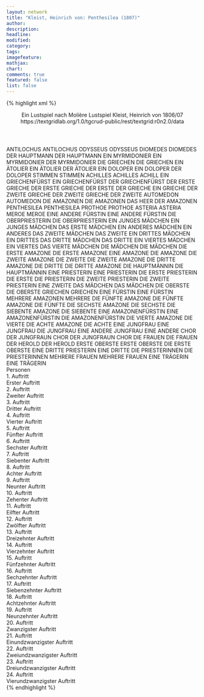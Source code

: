 ```yaml
---
layout: network
title: "Kleist, Heinrich von: Penthesilea (1807)"
author:
description:
headline:
modified:
category:
tags:
imagefeature:
mathjax:
chart:
comments: true
featured: false
list: false
---
```

{% highlight xml %}
<?xml-model href="https://raw.githubusercontent.com/DLiNa/project/master/rules/lina.rnc"?><?xml-model href="https://raw.githubusercontent.com/DLiNa/project/master/rules/lina.sch"?>
<play xmlns="http://lina.digital">
  <header>
    <title>Penthesilea</title>
    <subtitle>Ein Lustspiel nach Molière</subtitle>
    <genretitle>Lustspiel</genretitle>
    <author>Kleist, Heinrich von</author>
    <date type="print" when="1808"/>
    <date type="premiere" when="1876"/>
    <date type="written" when="1807">1806/07</date>
    <source>https://textgridlab.org/1.0/tgcrud-public/rest/textgrid:r0n2.0/data</source>
  </header>
  <personae>
    <character>
      <name>ANTILOCHUS</name>
      <alias xml:id="antilochus">
        <name>ANTILOCHUS</name>
      </alias>
    </character>
    <character>
      <name>ODYSSEUS</name>
      <alias xml:id="odysseus">
        <name>ODYSSEUS</name>
      </alias>
    </character>
    <character>
      <name>DIOMEDES</name>
      <alias xml:id="diomedes">
        <name>DIOMEDES</name>
      </alias>
    </character>
    <character>
      <name>DER HAUPTMANN</name>
      <alias xml:id="der_hauptmann">
        <name>DER HAUPTMANN</name>
      </alias>
    </character>
    <character>
      <name>EIN MYRMIDONIER</name>
      <alias xml:id="ein_myrmidonier">
        <name>EIN MYRMIDONIER</name>
      </alias>
      <alias xml:id="der_myrmidonier">
        <name>DER MYRMIDONIER</name>
      </alias>
    </character>
    <character>
      <name>DIE GRIECHEN</name>
      <alias xml:id="die_griechen">
        <name>DIE GRIECHEN</name>
      </alias>
    </character>
    <character>
      <name>EIN ÄTOLIER</name>
      <alias xml:id="ein_ätolier">
        <name>EIN ÄTOLIER</name>
      </alias>
      <alias xml:id="der_ätolier">
        <name>DER ÄTOLIER</name>
      </alias>
    </character>
    <character>
      <name>EIN DOLOPER</name>
      <alias xml:id="ein_doloper">
        <name>EIN DOLOPER</name>
      </alias>
      <alias xml:id="der_doloper">
        <name>DER DOLOPER</name>
      </alias>
    </character>
    <character>
      <name>STIMMEN</name>
      <alias xml:id="stimmen">
        <name>STIMMEN</name>
      </alias>
    </character>
    <character>
      <name>ACHILLES</name>
      <alias xml:id="achilles">
        <name>ACHILLES</name>
      </alias>
      <alias xml:id="achill">
        <name>ACHILL</name>
      </alias>
    </character>
    <character>
      <name>EIN GRIECHENFÜRST</name>
      <alias xml:id="ein_griechenfürst">
        <name>EIN GRIECHENFÜRST</name>
      </alias>
      <alias xml:id="der_griechenfürst">
        <name>DER GRIECHENFÜRST</name>
      </alias>
    </character>
    <character>
      <name>DER ERSTE GRIECHE</name>
      <alias xml:id="der_erste_grieche">
        <name>DER ERSTE GRIECHE</name>
      </alias>
      <alias xml:id="der_erste">
        <name>DER ERSTE</name>
      </alias>
      <alias xml:id="der_grieche">
        <name>DER GRIECHE</name>
      </alias>
      <alias xml:id="ein_grieche">
        <name>EIN GRIECHE</name>
      </alias>
    </character>
    <character>
      <name>DER ZWEITE GRIECHE</name>
      <alias xml:id="der_zweite_grieche">
        <name>DER ZWEITE GRIECHE</name>
      </alias>
      <alias xml:id="der_zweite">
        <name>DER ZWEITE</name>
      </alias>
    </character>
    <character>
      <name>AUTOMEDON</name>
      <alias xml:id="automedon">
        <name>AUTOMEDON</name>
      </alias>
    </character>
    <character>
      <name>DIE AMAZONEN</name>
      <alias xml:id="die_amazonen">
        <name>DIE AMAZONEN</name>
      </alias>
      <alias xml:id="das_heer_der_amazonen">
        <name>DAS HEER DER AMAZONEN</name>
      </alias>
    </character>
    <character>
      <name>PENTHESILEA</name>
      <alias xml:id="penthesilea">
        <name>PENTHESILEA</name>
      </alias>
    </character>
    <character>
      <name>PROTHOE</name>
      <alias xml:id="prothoe">
        <name>PROTHOE</name>
      </alias>
    </character>
    <character>
      <name>ASTERIA</name>
      <alias xml:id="asteria">
        <name>ASTERIA</name>
      </alias>
    </character>
    <character>
      <name>MEROE</name>
      <alias xml:id="meroe">
        <name>MEROE</name>
      </alias>
    </character>
    <character>
      <name>EINE ANDERE FÜRSTIN</name>
      <alias xml:id="eine_andere_fürstin">
        <name>EINE ANDERE FÜRSTIN</name>
      </alias>
    </character>
    <character>
      <name>DIE OBERPRIESTERIN</name>
      <alias xml:id="die_oberpriesterin">
        <name>DIE OBERPRIESTERIN</name>
      </alias>
    </character>
    <character>
      <name>EIN JUNGES MÄDCHEN</name>
      <alias xml:id="ein_junges_mädchen">
        <name>EIN JUNGES MÄDCHEN</name>
      </alias>
      <alias xml:id="das_erste_mädchen">
        <name>DAS ERSTE MÄDCHEN</name>
      </alias>
    </character>
    <character>
      <name>EIN ANDERES MÄDCHEN</name>
      <alias xml:id="ein_anderes">
        <name>EIN ANDERES</name>
      </alias>
      <alias xml:id="das_zweite_mädchen">
        <name>DAS ZWEITE MÄDCHEN</name>
      </alias>
      <alias xml:id="das_zweite">
        <name>DAS ZWEITE</name>
      </alias>
    </character>
    <character>
      <name>EIN DRITTES MÄDCHEN</name>
      <alias xml:id="ein_drittes">
        <name>EIN DRITTES</name>
      </alias>
      <alias xml:id="das_dritte_mädchen">
        <name>DAS DRITTE MÄDCHEN</name>
      </alias>
      <alias xml:id="das_dritte">
        <name>DAS DRITTE</name>
      </alias>
    </character>
    <character>
      <name>EIN VIERTES MÄDCHEN</name>
      <alias xml:id="ein_viertes">
        <name>EIN VIERTES</name>
      </alias>
      <alias xml:id="das_vierte_mädchen">
        <name>DAS VIERTE MÄDCHEN</name>
      </alias>
    </character>
    <character>
      <name>DIE MÄDCHEN</name>
      <alias xml:id="die_mädchen">
        <name>DIE MÄDCHEN</name>
      </alias>
    </character>
    <character>
      <name>DIE ERSTE AMAZONE</name>
      <alias xml:id="die_erste_amazone">
        <name>DIE ERSTE AMAZONE</name>
      </alias>
      <alias xml:id="eine_amazone">
        <name>EINE AMAZONE</name>
      </alias>
      <alias xml:id="die_amazone">
        <name>DIE AMAZONE</name>
      </alias>
    </character>
    <character>
      <name>DIE ZWEITE AMAZONE</name>
      <alias xml:id="die_zweite">
        <name>DIE ZWEITE</name>
      </alias>
      <alias xml:id="die_zweite_amazone">
        <name>DIE ZWEITE AMAZONE</name>
      </alias>
    </character>
    <character>
      <name>DIE DRITTE AMAZONE</name>
      <alias xml:id="die_dritte">
        <name>DIE DRITTE</name>
      </alias>
      <alias xml:id="die_dritte_amazone">
        <name>DIE DRITTE AMAZONE</name>
      </alias>
    </character>
    <character>
      <name>DIE HAUPTMÄNNIN</name>
      <alias xml:id="die_hauptmännin">
        <name>DIE HAUPTMÄNNIN</name>
      </alias>
    </character>
    <character>
      <name>EINE PRIESTERIN</name>
      <alias xml:id="eine_priesterin">
        <name>EINE PRIESTERIN</name>
      </alias>
      <alias xml:id="die_erste_priesterin">
        <name>DIE ERSTE PRIESTERIN</name>
      </alias>
      <alias xml:id="die_erste">
        <name>DIE ERSTE</name>
      </alias>
      <alias xml:id="die_priesterin">
        <name>DIE PRIESTERIN</name>
      </alias>
    </character>
    <character>
      <name>DIE ZWEITE PRIESTERIN</name>
      <alias xml:id="die_zweite_priesterin">
        <name>DIE ZWEITE PRIESTERIN</name>
      </alias>
      <alias xml:id="eine_zweite">
        <name>EINE ZWEITE</name>
      </alias>
    </character>
    <character>
      <name>DAS MÄDCHEN</name>
      <alias xml:id="das_mädchen">
        <name>DAS MÄDCHEN</name>
      </alias>
    </character>
    <character>
      <name>DIE OBERSTE</name>
      <alias xml:id="die_oberste">
        <name>DIE OBERSTE</name>
      </alias>
    </character>
    <character>
      <name>GRIECHEN</name>
      <alias xml:id="griechen">
        <name>GRIECHEN</name>
      </alias>
    </character>
    <character>
      <name>EINE FÜRSTIN</name>
      <alias xml:id="eine_fürstin">
        <name>EINE FÜRSTIN</name>
      </alias>
    </character>
    <character>
      <name>MEHRERE AMAZONEN</name>
      <alias xml:id="mehrere">
        <name>MEHRERE</name>
      </alias>
    </character>
    <character>
      <name>DIE FÜNFTE AMAZONE</name>
      <alias xml:id="die_fünfte_amazone">
        <name>DIE FÜNFTE AMAZONE</name>
      </alias>
      <alias xml:id="die_fünfte">
        <name>DIE FÜNFTE</name>
      </alias>
    </character>
    <character>
      <name>DIE SECHSTE AMAZONE</name>
      <alias xml:id="die_sechste">
        <name>DIE SECHSTE</name>
      </alias>
    </character>
    <character>
      <name>DIE SIEBENTE AMAZONE</name>
      <alias xml:id="die_siebente">
        <name>DIE SIEBENTE</name>
      </alias>
    </character>
    <character>
      <name>EINE AMAZONENFÜRSTIN</name>
      <alias xml:id="eine_amazonenfürstin">
        <name>EINE AMAZONENFÜRSTIN</name>
      </alias>
      <alias xml:id="die_amazonenfürstin">
        <name>DIE AMAZONENFÜRSTIN</name>
      </alias>
    </character>
    <character>
      <name>DIE VIERTE AMAZONE</name>
      <alias xml:id="die_vierte">
        <name>DIE VIERTE</name>
      </alias>
    </character>
    <character>
      <name>DIE ACHTE AMAZONE</name>
      <alias xml:id="die_achte">
        <name>DIE ACHTE</name>
      </alias>
    </character>
    <character>
      <name>EINE JUNGFRAU</name>
      <alias xml:id="eine_jungfrau">
        <name>EINE JUNGFRAU</name>
      </alias>
      <alias xml:id="die_jungfrau">
        <name>DIE JUNGFRAU</name>
      </alias>
    </character>
    <character>
      <name>EINE ANDERE JUNGFRAU</name>
      <alias xml:id="eine_andere">
        <name>EINE ANDERE</name>
      </alias>
    </character>
    <character>
      <name>CHOR DER JUNGFRAUN</name>
      <alias xml:id="chor_der_jungfraun">
        <name>CHOR DER JUNGFRAUN</name>
      </alias>
      <alias xml:id="chor">
        <name>CHOR</name>
      </alias>
    </character>
    <character>
      <name>DIE FRAUEN</name>
      <alias xml:id="die_frauen">
        <name>DIE FRAUEN</name>
      </alias>
    </character>
    <character>
      <name>DER HEROLD</name>
      <alias xml:id="der_herold">
        <name>DER HEROLD</name>
      </alias>
    </character>
    <character>
      <name>ERSTE OBERSTE</name>
      <alias xml:id="erste_oberste">
        <name>ERSTE OBERSTE</name>
      </alias>
      <alias xml:id="die_erste_oberste">
        <name>DIE ERSTE OBERSTE</name>
      </alias>
    </character>
    <character>
      <name>EINE DRITTE PRIESTERIN</name>
      <alias xml:id="eine_dritte">
        <name>EINE DRITTE</name>
      </alias>
    </character>
    <character>
      <name>DIE PRIESTERINNEN</name>
      <alias xml:id="die_priesterinnen">
        <name>DIE PRIESTERINNEN</name>
      </alias>
    </character>
    <character>
      <name>MEHRERE FRAUEN</name>
      <alias xml:id="mehrere_frauen">
        <name>MEHRERE FRAUEN</name>
      </alias>
    </character>
    <character>
      <name>EINE TRÄGERIN</name>
      <alias xml:id="eine_trägerin">
        <name>EINE TRÄGERIN</name>
      </alias>
    </character>
  </personae>
  <text>
    <div>
      <head>Personen</head>
    </div>
    <div>
      <head>1. Auftritt</head>
      <div>
        <head>Erster Auftritt</head>
        <sp who="#antilochus">
          <amount n="11" unit="speech_acts"/>
          <amount n="182" unit="words"/>
          <amount n="29" unit="lines"/>
          <amount n="1029" unit="chars"/>
        </sp>
        <sp who="#odysseus">
          <amount n="9" unit="speech_acts"/>
          <amount n="1116" unit="words"/>
          <amount n="156" unit="lines"/>
          <amount n="6194" unit="chars"/>
        </sp>
        <sp who="#diomedes">
          <amount n="5" unit="speech_acts"/>
          <amount n="461" unit="words"/>
          <amount n="63" unit="lines"/>
          <amount n="2553" unit="chars"/>
        </sp>
      </div>
    </div>
    <div>
      <head>2. Auftritt</head>
      <div>
        <head>Zweiter Auftritt</head>
        <sp who="#odysseus">
          <amount n="5" unit="speech_acts"/>
          <amount n="41" unit="words"/>
          <amount n="8" unit="lines"/>
          <amount n="211" unit="chars"/>
        </sp>
        <sp who="#diomedes">
          <amount n="5" unit="speech_acts"/>
          <amount n="16" unit="words"/>
          <amount n="5" unit="lines"/>
          <amount n="85" unit="chars"/>
        </sp>
        <sp who="#der_hauptmann">
          <amount n="7" unit="speech_acts"/>
          <amount n="792" unit="words"/>
          <amount n="109" unit="lines"/>
          <amount n="4416" unit="chars"/>
        </sp>
        <sp who="#antilochus">
          <amount n="6" unit="speech_acts"/>
          <amount n="27" unit="words"/>
          <amount n="6" unit="lines"/>
          <amount n="151" unit="chars"/>
        </sp>
      </div>
    </div>
    <div>
      <head>3. Auftritt</head>
      <div>
        <head>Dritter Auftritt</head>
        <sp who="#ein_myrmidonier">
          <amount n="1" unit="speech_acts"/>
          <amount n="54" unit="words"/>
          <amount n="7" unit="lines"/>
          <amount n="299" unit="chars"/>
        </sp>
        <sp who="#der_hauptmann">
          <amount n="16" unit="speech_acts"/>
          <amount n="85" unit="words"/>
          <amount n="20" unit="lines"/>
          <amount n="405" unit="chars"/>
        </sp>
        <sp who="#der_myrmidonier">
          <amount n="19" unit="speech_acts"/>
          <amount n="366" unit="words"/>
          <amount n="58" unit="lines"/>
          <amount n="2002" unit="chars"/>
        </sp>
        <sp who="#die_griechen #der_erste_grieche #der_zweite_grieche">
          <amount n="2" unit="speech_acts"/>
          <amount n="30" unit="words"/>
          <amount n="6" unit="lines"/>
          <amount n="168" unit="chars"/>
        </sp>
        <sp who="#ein_ätolier">
          <amount n="1" unit="speech_acts"/>
          <amount n="4" unit="words"/>
          <amount n="1" unit="lines"/>
          <amount n="17" unit="chars"/>
        </sp>
        <sp who="#der_ätolier">
          <amount n="10" unit="speech_acts"/>
          <amount n="162" unit="words"/>
          <amount n="24" unit="lines"/>
          <amount n="853" unit="chars"/>
        </sp>
        <sp who="#ein_doloper">
          <amount n="1" unit="speech_acts"/>
          <amount n="2" unit="words"/>
          <amount n="1" unit="lines"/>
          <amount n="9" unit="chars"/>
        </sp>
        <sp who="#der_doloper">
          <amount n="15" unit="speech_acts"/>
          <amount n="295" unit="words"/>
          <amount n="47" unit="lines"/>
          <amount n="1598" unit="chars"/>
        </sp>
        <sp who="#stimmen">
          <amount n="2" unit="speech_acts"/>
          <amount n="16" unit="words"/>
          <amount n="4" unit="lines"/>
          <amount n="84" unit="chars"/>
        </sp>
      </div>
    </div>
    <div>
      <head>4. Auftritt</head>
      <div>
        <head>Vierter Auftritt</head>
        <sp who="#odysseus">
          <amount n="6" unit="speech_acts"/>
          <amount n="336" unit="words"/>
          <amount n="49" unit="lines"/>
          <amount n="1894" unit="chars"/>
        </sp>
        <sp who="#achilles">
          <amount n="11" unit="speech_acts"/>
          <amount n="327" unit="words"/>
          <amount n="45" unit="lines"/>
          <amount n="1736" unit="chars"/>
        </sp>
        <sp who="#antilochus">
          <amount n="5" unit="speech_acts"/>
          <amount n="70" unit="words"/>
          <amount n="14" unit="lines"/>
          <amount n="431" unit="chars"/>
        </sp>
        <sp who="#ein_griechenfürst">
          <amount n="2" unit="speech_acts"/>
          <amount n="3" unit="words"/>
          <amount n="2" unit="lines"/>
          <amount n="21" unit="chars"/>
        </sp>
        <sp who="#der_erste_grieche">
          <amount n="2" unit="speech_acts"/>
          <amount n="5" unit="words"/>
          <amount n="2" unit="lines"/>
          <amount n="29" unit="chars"/>
        </sp>
        <sp who="#der_zweite_grieche">
          <amount n="1" unit="speech_acts"/>
          <amount n="2" unit="words"/>
          <amount n="1" unit="lines"/>
          <amount n="8" unit="chars"/>
        </sp>
        <sp who="#der_erste">
          <amount n="2" unit="speech_acts"/>
          <amount n="9" unit="words"/>
          <amount n="2" unit="lines"/>
          <amount n="48" unit="chars"/>
        </sp>
        <sp who="#der_zweite">
          <amount n="2" unit="speech_acts"/>
          <amount n="12" unit="words"/>
          <amount n="2" unit="lines"/>
          <amount n="72" unit="chars"/>
        </sp>
        <sp who="#diomedes">
          <amount n="5" unit="speech_acts"/>
          <amount n="242" unit="words"/>
          <amount n="36" unit="lines"/>
          <amount n="1331" unit="chars"/>
        </sp>
        <sp who="#automedon">
          <amount n="2" unit="speech_acts"/>
          <amount n="8" unit="words"/>
          <amount n="2" unit="lines"/>
          <amount n="40" unit="chars"/>
        </sp>
        <sp who="#der_hauptmann">
          <amount n="1" unit="speech_acts"/>
          <amount n="9" unit="words"/>
          <amount n="1" unit="lines"/>
          <amount n="48" unit="chars"/>
        </sp>
        <sp who="#der_grieche">
          <amount n="2" unit="speech_acts"/>
          <amount n="18" unit="words"/>
          <amount n="3" unit="lines"/>
          <amount n="107" unit="chars"/>
        </sp>
        <sp who="#der_griechenfürst">
          <amount n="1" unit="speech_acts"/>
          <amount n="21" unit="words"/>
          <amount n="3" unit="lines"/>
          <amount n="125" unit="chars"/>
        </sp>
        <sp who="#ein_grieche">
          <amount n="1" unit="speech_acts"/>
          <amount n="5" unit="words"/>
          <amount n="1" unit="lines"/>
          <amount n="34" unit="chars"/>
        </sp>
      </div>
    </div>
    <div>
      <head>5. Auftritt</head>
      <div>
        <head>Fünfter Auftritt</head>
        <sp who="#die_amazonen #die_erste_amazone #die_zweite #die_dritte #die_vierte #die_fünfte #die_sechste #die_siebente #die_achte">
          <amount n="1" unit="speech_acts"/>
          <amount n="11" unit="words"/>
          <amount n="2" unit="lines"/>
          <amount n="73" unit="chars"/>
        </sp>
        <sp who="#penthesilea">
          <amount n="18" unit="speech_acts"/>
          <amount n="1144" unit="words"/>
          <amount n="160" unit="lines"/>
          <amount n="6276" unit="chars"/>
        </sp>
        <sp who="#prothoe">
          <amount n="13" unit="speech_acts"/>
          <amount n="481" unit="words"/>
          <amount n="69" unit="lines"/>
          <amount n="2630" unit="chars"/>
        </sp>
        <sp who="#asteria">
          <amount n="3" unit="speech_acts"/>
          <amount n="244" unit="words"/>
          <amount n="36" unit="lines"/>
          <amount n="1412" unit="chars"/>
        </sp>
        <sp who="#meroe">
          <amount n="1" unit="speech_acts"/>
          <amount n="3" unit="words"/>
          <amount n="1" unit="lines"/>
          <amount n="12" unit="chars"/>
        </sp>
        <sp who="#eine_andere_fürstin">
          <amount n="1" unit="speech_acts"/>
          <amount n="5" unit="words"/>
          <amount n="1" unit="lines"/>
          <amount n="27" unit="chars"/>
        </sp>
        <sp who="#eine_amazone">
          <amount n="1" unit="speech_acts"/>
          <amount n="5" unit="words"/>
          <amount n="1" unit="lines"/>
          <amount n="34" unit="chars"/>
        </sp>
      </div>
    </div>
    <div>
      <head>6. Auftritt</head>
      <div>
        <head>Sechster Auftritt</head>
        <sp who="#die_oberpriesterin">
          <amount n="7" unit="speech_acts"/>
          <amount n="267" unit="words"/>
          <amount n="33" unit="lines"/>
          <amount n="1403" unit="chars"/>
        </sp>
        <sp who="#ein_junges_mädchen">
          <amount n="1" unit="speech_acts"/>
          <amount n="8" unit="words"/>
          <amount n="1" unit="lines"/>
          <amount n="46" unit="chars"/>
        </sp>
        <sp who="#ein_anderes">
          <amount n="1" unit="speech_acts"/>
          <amount n="5" unit="words"/>
          <amount n="1" unit="lines"/>
          <amount n="27" unit="chars"/>
        </sp>
        <sp who="#ein_drittes">
          <amount n="1" unit="speech_acts"/>
          <amount n="3" unit="words"/>
          <amount n="1" unit="lines"/>
          <amount n="15" unit="chars"/>
        </sp>
        <sp who="#ein_viertes">
          <amount n="1" unit="speech_acts"/>
          <amount n="8" unit="words"/>
          <amount n="1" unit="lines"/>
          <amount n="39" unit="chars"/>
        </sp>
        <sp who="#das_erste_mädchen">
          <amount n="4" unit="speech_acts"/>
          <amount n="110" unit="words"/>
          <amount n="14" unit="lines"/>
          <amount n="611" unit="chars"/>
        </sp>
        <sp who="#das_zweite_mädchen">
          <amount n="1" unit="speech_acts"/>
          <amount n="76" unit="words"/>
          <amount n="10" unit="lines"/>
          <amount n="430" unit="chars"/>
        </sp>
        <sp who="#das_dritte_mädchen">
          <amount n="1" unit="speech_acts"/>
          <amount n="88" unit="words"/>
          <amount n="11" unit="lines"/>
          <amount n="460" unit="chars"/>
        </sp>
        <sp who="#das_vierte_mädchen">
          <amount n="1" unit="speech_acts"/>
          <amount n="47" unit="words"/>
          <amount n="6" unit="lines"/>
          <amount n="239" unit="chars"/>
        </sp>
        <sp who="#die_mädchen">
          <amount n="1" unit="speech_acts"/>
          <amount n="9" unit="words"/>
          <amount n="1" unit="lines"/>
          <amount n="41" unit="chars"/>
        </sp>
        <sp who="#das_dritte">
          <amount n="2" unit="speech_acts"/>
          <amount n="17" unit="words"/>
          <amount n="3" unit="lines"/>
          <amount n="101" unit="chars"/>
        </sp>
        <sp who="#die_erste_amazone">
          <amount n="5" unit="speech_acts"/>
          <amount n="106" unit="words"/>
          <amount n="14" unit="lines"/>
          <amount n="572" unit="chars"/>
        </sp>
        <sp who="#die_zweite">
          <amount n="2" unit="speech_acts"/>
          <amount n="26" unit="words"/>
          <amount n="4" unit="lines"/>
          <amount n="142" unit="chars"/>
        </sp>
        <sp who="#die_dritte">
          <amount n="2" unit="speech_acts"/>
          <amount n="27" unit="words"/>
          <amount n="4" unit="lines"/>
          <amount n="152" unit="chars"/>
        </sp>
        <sp who="#die_erste_amazone #die_zweite #die_dritte">
          <amount n="1" unit="speech_acts"/>
          <amount n="6" unit="words"/>
          <amount n="1" unit="lines"/>
          <amount n="37" unit="chars"/>
        </sp>
        <sp who="#ein_grieche">
          <amount n="1" unit="speech_acts"/>
          <amount n="2" unit="words"/>
          <amount n="1" unit="lines"/>
          <amount n="11" unit="chars"/>
        </sp>
        <sp who="#der_grieche">
          <amount n="3" unit="speech_acts"/>
          <amount n="39" unit="words"/>
          <amount n="5" unit="lines"/>
          <amount n="208" unit="chars"/>
        </sp>
      </div>
    </div>
    <div>
      <head>7. Auftritt</head>
      <div>
        <head>Siebenter Auftritt</head>
        <sp who="#die_hauptmännin">
          <amount n="9" unit="speech_acts"/>
          <amount n="216" unit="words"/>
          <amount n="32" unit="lines"/>
          <amount n="1203" unit="chars"/>
        </sp>
        <sp who="#die_oberpriesterin">
          <amount n="14" unit="speech_acts"/>
          <amount n="329" unit="words"/>
          <amount n="47" unit="lines"/>
          <amount n="1752" unit="chars"/>
        </sp>
        <sp who="#eine_priesterin">
          <amount n="1" unit="speech_acts"/>
          <amount n="7" unit="words"/>
          <amount n="1" unit="lines"/>
          <amount n="35" unit="chars"/>
        </sp>
        <sp who="#die_mädchen">
          <amount n="2" unit="speech_acts"/>
          <amount n="5" unit="words"/>
          <amount n="2" unit="lines"/>
          <amount n="20" unit="chars"/>
        </sp>
        <sp who="#die_erste_priesterin">
          <amount n="6" unit="speech_acts"/>
          <amount n="35" unit="words"/>
          <amount n="6" unit="lines"/>
          <amount n="193" unit="chars"/>
        </sp>
        <sp who="#das_erste_mädchen">
          <amount n="6" unit="speech_acts"/>
          <amount n="158" unit="words"/>
          <amount n="23" unit="lines"/>
          <amount n="901" unit="chars"/>
        </sp>
        <sp who="#die_zweite_priesterin">
          <amount n="2" unit="speech_acts"/>
          <amount n="10" unit="words"/>
          <amount n="2" unit="lines"/>
          <amount n="53" unit="chars"/>
        </sp>
        <sp who="#die_erste">
          <amount n="1" unit="speech_acts"/>
          <amount n="5" unit="words"/>
          <amount n="1" unit="lines"/>
          <amount n="20" unit="chars"/>
        </sp>
        <sp who="#das_mädchen">
          <amount n="1" unit="speech_acts"/>
          <amount n="72" unit="words"/>
          <amount n="10" unit="lines"/>
          <amount n="407" unit="chars"/>
        </sp>
        <sp who="#die_amazone">
          <amount n="3" unit="speech_acts"/>
          <amount n="126" unit="words"/>
          <amount n="16" unit="lines"/>
          <amount n="664" unit="chars"/>
        </sp>
      </div>
    </div>
    <div>
      <head>8. Auftritt</head>
      <div>
        <head>Achter Auftritt</head>
        <sp who="#die_oberste">
          <amount n="5" unit="speech_acts"/>
          <amount n="350" unit="words"/>
          <amount n="49" unit="lines"/>
          <amount n="1951" unit="chars"/>
        </sp>
        <sp who="#die_oberpriesterin">
          <amount n="6" unit="speech_acts"/>
          <amount n="35" unit="words"/>
          <amount n="6" unit="lines"/>
          <amount n="173" unit="chars"/>
        </sp>
        <sp who="#die_erste_priesterin">
          <amount n="3" unit="speech_acts"/>
          <amount n="25" unit="words"/>
          <amount n="4" unit="lines"/>
          <amount n="134" unit="chars"/>
        </sp>
        <sp who="#die_zweite">
          <amount n="1" unit="speech_acts"/>
          <amount n="7" unit="words"/>
          <amount n="1" unit="lines"/>
          <amount n="44" unit="chars"/>
        </sp>
      </div>
    </div>
    <div>
      <head>9. Auftritt</head>
      <div>
        <head>Neunter Auftritt</head>
        <sp who="#penthesilea">
          <amount n="36" unit="speech_acts"/>
          <amount n="817" unit="words"/>
          <amount n="115" unit="lines"/>
          <amount n="4257" unit="chars"/>
        </sp>
        <sp who="#prothoe">
          <amount n="42" unit="speech_acts"/>
          <amount n="760" unit="words"/>
          <amount n="114" unit="lines"/>
          <amount n="4007" unit="chars"/>
        </sp>
        <sp who="#meroe">
          <amount n="16" unit="speech_acts"/>
          <amount n="85" unit="words"/>
          <amount n="17" unit="lines"/>
          <amount n="413" unit="chars"/>
        </sp>
        <sp who="#die_oberpriesterin">
          <amount n="13" unit="speech_acts"/>
          <amount n="87" unit="words"/>
          <amount n="18" unit="lines"/>
          <amount n="461" unit="chars"/>
        </sp>
        <sp who="#das_erste_mädchen">
          <amount n="2" unit="speech_acts"/>
          <amount n="14" unit="words"/>
          <amount n="3" unit="lines"/>
          <amount n="76" unit="chars"/>
        </sp>
        <sp who="#das_zweite">
          <amount n="1" unit="speech_acts"/>
          <amount n="15" unit="words"/>
          <amount n="2" unit="lines"/>
          <amount n="73" unit="chars"/>
        </sp>
        <sp who="#die_erste_priesterin">
          <amount n="1" unit="speech_acts"/>
          <amount n="3" unit="words"/>
          <amount n="1" unit="lines"/>
          <amount n="17" unit="chars"/>
        </sp>
        <sp who="#die_zweite">
          <amount n="1" unit="speech_acts"/>
          <amount n="8" unit="words"/>
          <amount n="2" unit="lines"/>
          <amount n="47" unit="chars"/>
        </sp>
        <sp who="#eine_priesterin">
          <amount n="1" unit="speech_acts"/>
          <amount n="17" unit="words"/>
          <amount n="2" unit="lines"/>
          <amount n="85" unit="chars"/>
        </sp>
        <sp who="#griechen">
          <amount n="1" unit="speech_acts"/>
          <amount n="15" unit="words"/>
          <amount n="2" unit="lines"/>
          <amount n="80" unit="chars"/>
        </sp>
        <sp who="#die_priesterin">
          <amount n="2" unit="speech_acts"/>
          <amount n="25" unit="words"/>
          <amount n="4" unit="lines"/>
          <amount n="143" unit="chars"/>
        </sp>
        <sp who="#eine_amazone">
          <amount n="1" unit="speech_acts"/>
          <amount n="14" unit="words"/>
          <amount n="2" unit="lines"/>
          <amount n="70" unit="chars"/>
        </sp>
      </div>
    </div>
    <div>
      <head>10. Auftritt</head>
      <div>
        <head>Zehenter Auftritt</head>
        <sp who="#die_erste_amazone">
          <amount n="1" unit="speech_acts"/>
          <amount n="3" unit="words"/>
          <amount n="1" unit="lines"/>
          <amount n="18" unit="chars"/>
        </sp>
        <sp who="#die_zweite">
          <amount n="2" unit="speech_acts"/>
          <amount n="11" unit="words"/>
          <amount n="2" unit="lines"/>
          <amount n="50" unit="chars"/>
        </sp>
        <sp who="#die_dritte">
          <amount n="1" unit="speech_acts"/>
          <amount n="16" unit="words"/>
          <amount n="2" unit="lines"/>
          <amount n="96" unit="chars"/>
        </sp>
        <sp who="#prothoe">
          <amount n="2" unit="speech_acts"/>
          <amount n="17" unit="words"/>
          <amount n="3" unit="lines"/>
          <amount n="85" unit="chars"/>
        </sp>
        <sp who="#meroe">
          <amount n="2" unit="speech_acts"/>
          <amount n="9" unit="words"/>
          <amount n="2" unit="lines"/>
          <amount n="55" unit="chars"/>
        </sp>
        <sp who="#eine_fürstin">
          <amount n="1" unit="speech_acts"/>
          <amount n="1" unit="words"/>
          <amount n="1" unit="lines"/>
          <amount n="5" unit="chars"/>
        </sp>
        <sp who="#die_dritte_amazone">
          <amount n="1" unit="speech_acts"/>
          <amount n="5" unit="words"/>
          <amount n="1" unit="lines"/>
          <amount n="26" unit="chars"/>
        </sp>
        <sp who="#die_erste">
          <amount n="1" unit="speech_acts"/>
          <amount n="20" unit="words"/>
          <amount n="3" unit="lines"/>
          <amount n="108" unit="chars"/>
        </sp>
      </div>
    </div>
    <div>
      <head>11. Auftritt</head>
      <div>
        <head>Eilfter Auftritt</head>
        <sp who="#achilles">
          <amount n="4" unit="speech_acts"/>
          <amount n="141" unit="words"/>
          <amount n="21" unit="lines"/>
          <amount n="793" unit="chars"/>
        </sp>
        <sp who="#die_erste_amazone">
          <amount n="4" unit="speech_acts"/>
          <amount n="13" unit="words"/>
          <amount n="4" unit="lines"/>
          <amount n="84" unit="chars"/>
        </sp>
        <sp who="#die_zweite">
          <amount n="4" unit="speech_acts"/>
          <amount n="19" unit="words"/>
          <amount n="4" unit="lines"/>
          <amount n="92" unit="chars"/>
        </sp>
        <sp who="#die_dritte">
          <amount n="4" unit="speech_acts"/>
          <amount n="29" unit="words"/>
          <amount n="6" unit="lines"/>
          <amount n="162" unit="chars"/>
        </sp>
        <sp who="#die_erste">
          <amount n="4" unit="speech_acts"/>
          <amount n="39" unit="words"/>
          <amount n="6" unit="lines"/>
          <amount n="198" unit="chars"/>
        </sp>
        <sp who="#mehrere">
          <amount n="1" unit="speech_acts"/>
          <amount n="2" unit="words"/>
          <amount n="1" unit="lines"/>
          <amount n="16" unit="chars"/>
        </sp>
        <sp who="#die_fünfte_amazone">
          <amount n="1" unit="speech_acts"/>
          <amount n="4" unit="words"/>
          <amount n="1" unit="lines"/>
          <amount n="17" unit="chars"/>
        </sp>
        <sp who="#die_sechste">
          <amount n="1" unit="speech_acts"/>
          <amount n="2" unit="words"/>
          <amount n="1" unit="lines"/>
          <amount n="8" unit="chars"/>
        </sp>
        <sp who="#die_siebente">
          <amount n="1" unit="speech_acts"/>
          <amount n="1" unit="words"/>
          <amount n="1" unit="lines"/>
          <amount n="8" unit="chars"/>
        </sp>
        <sp who="#meroe">
          <amount n="2" unit="speech_acts"/>
          <amount n="12" unit="words"/>
          <amount n="3" unit="lines"/>
          <amount n="74" unit="chars"/>
        </sp>
        <sp who="#die_zweite_amazone">
          <amount n="1" unit="speech_acts"/>
          <amount n="4" unit="words"/>
          <amount n="1" unit="lines"/>
          <amount n="25" unit="chars"/>
        </sp>
        <sp who="#prothoe">
          <amount n="1" unit="speech_acts"/>
          <amount n="3" unit="words"/>
          <amount n="1" unit="lines"/>
          <amount n="17" unit="chars"/>
        </sp>
        <sp who="#die_dritte_amazone">
          <amount n="1" unit="speech_acts"/>
          <amount n="5" unit="words"/>
          <amount n="1" unit="lines"/>
          <amount n="37" unit="chars"/>
        </sp>
        <sp who="#eine_amazonenfürstin">
          <amount n="1" unit="speech_acts"/>
          <amount n="7" unit="words"/>
          <amount n="1" unit="lines"/>
          <amount n="42" unit="chars"/>
        </sp>
        <sp who="#die_fünfte">
          <amount n="1" unit="speech_acts"/>
          <amount n="2" unit="words"/>
          <amount n="1" unit="lines"/>
          <amount n="11" unit="chars"/>
        </sp>
        <sp who="#die_vierte">
          <amount n="1" unit="speech_acts"/>
          <amount n="6" unit="words"/>
          <amount n="1" unit="lines"/>
          <amount n="29" unit="chars"/>
        </sp>
        <sp who="#die_achte">
          <amount n="1" unit="speech_acts"/>
          <amount n="4" unit="words"/>
          <amount n="1" unit="lines"/>
          <amount n="21" unit="chars"/>
        </sp>
        <sp who="#die_amazonenfürstin">
          <amount n="2" unit="speech_acts"/>
          <amount n="8" unit="words"/>
          <amount n="2" unit="lines"/>
          <amount n="57" unit="chars"/>
        </sp>
      </div>
    </div>
    <div>
      <head>12. Auftritt</head>
      <div>
        <head>Zwölfter Auftritt</head>
        <sp who="#diomedes">
          <amount n="6" unit="speech_acts"/>
          <amount n="39" unit="words"/>
          <amount n="8" unit="lines"/>
          <amount n="214" unit="chars"/>
        </sp>
        <sp who="#prothoe">
          <amount n="4" unit="speech_acts"/>
          <amount n="49" unit="words"/>
          <amount n="8" unit="lines"/>
          <amount n="257" unit="chars"/>
        </sp>
        <sp who="#die_amazonen #die_erste_amazone #die_zweite #die_dritte #die_vierte #die_fünfte #die_sechste #die_siebente #die_achte">
          <amount n="1" unit="speech_acts"/>
          <amount n="15" unit="words"/>
          <amount n="3" unit="lines"/>
          <amount n="95" unit="chars"/>
        </sp>
        <sp who="#meroe">
          <amount n="1" unit="speech_acts"/>
          <amount n="12" unit="words"/>
          <amount n="2" unit="lines"/>
          <amount n="63" unit="chars"/>
        </sp>
        <sp who="#achilles">
          <amount n="5" unit="speech_acts"/>
          <amount n="87" unit="words"/>
          <amount n="12" unit="lines"/>
          <amount n="432" unit="chars"/>
        </sp>
        <sp who="#ein_grieche">
          <amount n="1" unit="speech_acts"/>
          <amount n="1" unit="words"/>
          <amount n="1" unit="lines"/>
          <amount n="5" unit="chars"/>
        </sp>
        <sp who="#ein_ätolier">
          <amount n="1" unit="speech_acts"/>
          <amount n="1" unit="words"/>
          <amount n="1" unit="lines"/>
          <amount n="4" unit="chars"/>
        </sp>
        <sp who="#odysseus">
          <amount n="2" unit="speech_acts"/>
          <amount n="27" unit="words"/>
          <amount n="4" unit="lines"/>
          <amount n="139" unit="chars"/>
        </sp>
        <sp who="#achill">
          <amount n="1" unit="speech_acts"/>
          <amount n="6" unit="words"/>
          <amount n="1" unit="lines"/>
          <amount n="34" unit="chars"/>
        </sp>
      </div>
    </div>
    <div>
      <head>13. Auftritt</head>
      <div>
        <head>Dreizehnter Auftritt</head>
        <sp who="#achilles">
          <amount n="14" unit="speech_acts"/>
          <amount n="101" unit="words"/>
          <amount n="18" unit="lines"/>
          <amount n="494" unit="chars"/>
        </sp>
        <sp who="#prothoe">
          <amount n="14" unit="speech_acts"/>
          <amount n="413" unit="words"/>
          <amount n="58" unit="lines"/>
          <amount n="2185" unit="chars"/>
        </sp>
      </div>
    </div>
    <div>
      <head>14. Auftritt</head>
      <div>
        <head>Vierzehnter Auftritt</head>
        <sp who="#prothoe">
          <amount n="22" unit="speech_acts"/>
          <amount n="482" unit="words"/>
          <amount n="68" unit="lines"/>
          <amount n="2557" unit="chars"/>
        </sp>
        <sp who="#penthesilea">
          <amount n="23" unit="speech_acts"/>
          <amount n="996" unit="words"/>
          <amount n="142" unit="lines"/>
          <amount n="5355" unit="chars"/>
        </sp>
        <sp who="#achilles">
          <amount n="3" unit="speech_acts"/>
          <amount n="42" unit="words"/>
          <amount n="7" unit="lines"/>
          <amount n="221" unit="chars"/>
        </sp>
        <sp who="#eine_jungfrau">
          <amount n="2" unit="speech_acts"/>
          <amount n="20" unit="words"/>
          <amount n="4" unit="lines"/>
          <amount n="99" unit="chars"/>
        </sp>
        <sp who="#eine_andere">
          <amount n="1" unit="speech_acts"/>
          <amount n="2" unit="words"/>
          <amount n="1" unit="lines"/>
          <amount n="16" unit="chars"/>
        </sp>
        <sp who="#die_jungfrau">
          <amount n="1" unit="speech_acts"/>
          <amount n="9" unit="words"/>
          <amount n="1" unit="lines"/>
          <amount n="43" unit="chars"/>
        </sp>
        <sp who="#chor_der_jungfraun #eine_jungfrau #eine_andere">
          <amount n="1" unit="speech_acts"/>
          <amount n="26" unit="words"/>
          <amount n="5" unit="lines"/>
          <amount n="165" unit="chars"/>
        </sp>
        <sp who="#chor #eine_jungfrau #eine_andere">
          <amount n="1" unit="speech_acts"/>
          <amount n="3" unit="words"/>
          <amount n="1" unit="lines"/>
          <amount n="20" unit="chars"/>
        </sp>
        <sp who="#die_amazone">
          <amount n="1" unit="speech_acts"/>
          <amount n="8" unit="words"/>
          <amount n="2" unit="lines"/>
          <amount n="59" unit="chars"/>
        </sp>
      </div>
    </div>
    <div>
      <head>15. Auftritt</head>
      <div>
        <head>Fünfzehnter Auftritt</head>
        <sp who="#penthesilea">
          <amount n="61" unit="speech_acts"/>
          <amount n="2955" unit="words"/>
          <amount n="423" unit="lines"/>
          <amount n="16276" unit="chars"/>
        </sp>
        <sp who="#achilles">
          <amount n="48" unit="speech_acts"/>
          <amount n="756" unit="words"/>
          <amount n="118" unit="lines"/>
          <amount n="4097" unit="chars"/>
        </sp>
        <sp who="#prothoe">
          <amount n="14" unit="speech_acts"/>
          <amount n="154" unit="words"/>
          <amount n="24" unit="lines"/>
          <amount n="788" unit="chars"/>
        </sp>
        <sp who="#die_frauen">
          <amount n="1" unit="speech_acts"/>
          <amount n="4" unit="words"/>
          <amount n="1" unit="lines"/>
          <amount n="15" unit="chars"/>
        </sp>
      </div>
    </div>
    <div>
      <head>16. Auftritt</head>
      <div>
        <head>Sechzehnter Auftritt</head>
        <sp who="#achilles">
          <amount n="5" unit="speech_acts"/>
          <amount n="36" unit="words"/>
          <amount n="7" unit="lines"/>
          <amount n="194" unit="chars"/>
        </sp>
        <sp who="#der_hauptmann">
          <amount n="2" unit="speech_acts"/>
          <amount n="37" unit="words"/>
          <amount n="7" unit="lines"/>
          <amount n="231" unit="chars"/>
        </sp>
        <sp who="#penthesilea">
          <amount n="2" unit="speech_acts"/>
          <amount n="15" unit="words"/>
          <amount n="2" unit="lines"/>
          <amount n="90" unit="chars"/>
        </sp>
        <sp who="#ein_grieche">
          <amount n="1" unit="speech_acts"/>
          <amount n="1" unit="words"/>
          <amount n="1" unit="lines"/>
          <amount n="6" unit="chars"/>
        </sp>
        <sp who="#der_grieche">
          <amount n="1" unit="speech_acts"/>
          <amount n="2" unit="words"/>
          <amount n="1" unit="lines"/>
          <amount n="12" unit="chars"/>
        </sp>
        <sp who="#prothoe">
          <amount n="1" unit="speech_acts"/>
          <amount n="4" unit="words"/>
          <amount n="1" unit="lines"/>
          <amount n="16" unit="chars"/>
        </sp>
      </div>
    </div>
    <div>
      <head>17. Auftritt</head>
      <div>
        <head>Siebenzehnter Auftritt</head>
        <sp who="#diomedes">
          <amount n="1" unit="speech_acts"/>
          <amount n="23" unit="words"/>
          <amount n="4" unit="lines"/>
          <amount n="133" unit="chars"/>
        </sp>
        <sp who="#odysseus">
          <amount n="1" unit="speech_acts"/>
          <amount n="7" unit="words"/>
          <amount n="1" unit="lines"/>
          <amount n="41" unit="chars"/>
        </sp>
        <sp who="#achilles">
          <amount n="4" unit="speech_acts"/>
          <amount n="32" unit="words"/>
          <amount n="6" unit="lines"/>
          <amount n="173" unit="chars"/>
        </sp>
        <sp who="#der_grieche">
          <amount n="1" unit="speech_acts"/>
          <amount n="4" unit="words"/>
          <amount n="1" unit="lines"/>
          <amount n="20" unit="chars"/>
        </sp>
        <sp who="#penthesilea">
          <amount n="2" unit="speech_acts"/>
          <amount n="73" unit="words"/>
          <amount n="11" unit="lines"/>
          <amount n="403" unit="chars"/>
        </sp>
      </div>
    </div>
    <div>
      <head>18. Auftritt</head>
      <div>
        <head>Achtzehnter Auftritt</head>
        <sp who="#meroe">
          <amount n="1" unit="speech_acts"/>
          <amount n="4" unit="words"/>
          <amount n="1" unit="lines"/>
          <amount n="21" unit="chars"/>
        </sp>
        <sp who="#achilles">
          <amount n="2" unit="speech_acts"/>
          <amount n="10" unit="words"/>
          <amount n="2" unit="lines"/>
          <amount n="51" unit="chars"/>
        </sp>
        <sp who="#die_amazonen #die_erste_amazone #die_zweite #die_dritte #die_vierte #die_fünfte #die_sechste #die_siebente #die_achte">
          <amount n="2" unit="speech_acts"/>
          <amount n="4" unit="words"/>
          <amount n="1" unit="lines"/>
          <amount n="20" unit="chars"/>
        </sp>
        <sp who="#penthesilea">
          <amount n="1" unit="speech_acts"/>
          <amount n="6" unit="words"/>
          <amount n="1" unit="lines"/>
          <amount n="34" unit="chars"/>
        </sp>
        <sp who="#odysseus">
          <amount n="1" unit="speech_acts"/>
          <amount n="12" unit="words"/>
          <amount n="2" unit="lines"/>
          <amount n="64" unit="chars"/>
        </sp>
      </div>
    </div>
    <div>
      <head>19. Auftritt</head>
      <div>
        <head>Neunzehnter Auftritt</head>
        <sp who="#die_amazonen #die_erste_amazone #die_zweite #die_dritte #die_vierte #die_fünfte #die_sechste #die_siebente #die_achte">
          <amount n="2" unit="speech_acts"/>
          <amount n="13" unit="words"/>
          <amount n="2" unit="lines"/>
          <amount n="71" unit="chars"/>
        </sp>
        <sp who="#penthesilea">
          <amount n="8" unit="speech_acts"/>
          <amount n="118" unit="words"/>
          <amount n="20" unit="lines"/>
          <amount n="683" unit="chars"/>
        </sp>
        <sp who="#meroe">
          <amount n="1" unit="speech_acts"/>
          <amount n="13" unit="words"/>
          <amount n="2" unit="lines"/>
          <amount n="67" unit="chars"/>
        </sp>
        <sp who="#asteria">
          <amount n="1" unit="speech_acts"/>
          <amount n="11" unit="words"/>
          <amount n="2" unit="lines"/>
          <amount n="62" unit="chars"/>
        </sp>
        <sp who="#die_oberpriesterin">
          <amount n="1" unit="speech_acts"/>
          <amount n="231" unit="words"/>
          <amount n="30" unit="lines"/>
          <amount n="1241" unit="chars"/>
        </sp>
        <sp who="#prothoe">
          <amount n="6" unit="speech_acts"/>
          <amount n="39" unit="words"/>
          <amount n="7" unit="lines"/>
          <amount n="210" unit="chars"/>
        </sp>
      </div>
    </div>
    <div>
      <head>20. Auftritt</head>
      <div>
        <head>Zwanzigster Auftritt</head>
        <sp who="#meroe">
          <amount n="4" unit="speech_acts"/>
          <amount n="18" unit="words"/>
          <amount n="4" unit="lines"/>
          <amount n="104" unit="chars"/>
        </sp>
        <sp who="#asteria">
          <amount n="2" unit="speech_acts"/>
          <amount n="9" unit="words"/>
          <amount n="2" unit="lines"/>
          <amount n="45" unit="chars"/>
        </sp>
        <sp who="#penthesilea">
          <amount n="19" unit="speech_acts"/>
          <amount n="424" unit="words"/>
          <amount n="63" unit="lines"/>
          <amount n="2414" unit="chars"/>
        </sp>
        <sp who="#prothoe">
          <amount n="12" unit="speech_acts"/>
          <amount n="84" unit="words"/>
          <amount n="15" unit="lines"/>
          <amount n="442" unit="chars"/>
        </sp>
        <sp who="#der_herold">
          <amount n="2" unit="speech_acts"/>
          <amount n="110" unit="words"/>
          <amount n="16" unit="lines"/>
          <amount n="609" unit="chars"/>
        </sp>
        <sp who="#die_oberpriesterin">
          <amount n="3" unit="speech_acts"/>
          <amount n="32" unit="words"/>
          <amount n="4" unit="lines"/>
          <amount n="152" unit="chars"/>
        </sp>
        <sp who="#erste_oberste">
          <amount n="2" unit="speech_acts"/>
          <amount n="7" unit="words"/>
          <amount n="2" unit="lines"/>
          <amount n="35" unit="chars"/>
        </sp>
        <sp who="#die_zweite">
          <amount n="3" unit="speech_acts"/>
          <amount n="12" unit="words"/>
          <amount n="3" unit="lines"/>
          <amount n="58" unit="chars"/>
        </sp>
        <sp who="#die_dritte">
          <amount n="1" unit="speech_acts"/>
          <amount n="3" unit="words"/>
          <amount n="1" unit="lines"/>
          <amount n="14" unit="chars"/>
        </sp>
        <sp who="#die_erste_oberste">
          <amount n="2" unit="speech_acts"/>
          <amount n="9" unit="words"/>
          <amount n="2" unit="lines"/>
          <amount n="47" unit="chars"/>
        </sp>
        <sp who="#eine_priesterin">
          <amount n="1" unit="speech_acts"/>
          <amount n="2" unit="words"/>
          <amount n="1" unit="lines"/>
          <amount n="12" unit="chars"/>
        </sp>
        <sp who="#eine_zweite">
          <amount n="1" unit="speech_acts"/>
          <amount n="2" unit="words"/>
          <amount n="1" unit="lines"/>
          <amount n="11" unit="chars"/>
        </sp>
        <sp who="#eine_dritte">
          <amount n="1" unit="speech_acts"/>
          <amount n="5" unit="words"/>
          <amount n="1" unit="lines"/>
          <amount n="25" unit="chars"/>
        </sp>
        <sp who="#die_erste_priesterin">
          <amount n="1" unit="speech_acts"/>
          <amount n="3" unit="words"/>
          <amount n="1" unit="lines"/>
          <amount n="15" unit="chars"/>
        </sp>
      </div>
    </div>
    <div>
      <head>21. Auftritt</head>
      <div>
        <head>Einundzwanzigster Auftritt</head>
        <sp who="#achilles">
          <amount n="18" unit="speech_acts"/>
          <amount n="446" unit="words"/>
          <amount n="64" unit="lines"/>
          <amount n="2343" unit="chars"/>
        </sp>
        <sp who="#diomedes">
          <amount n="14" unit="speech_acts"/>
          <amount n="124" unit="words"/>
          <amount n="22" unit="lines"/>
          <amount n="657" unit="chars"/>
        </sp>
        <sp who="#odysseus">
          <amount n="16" unit="speech_acts"/>
          <amount n="183" unit="words"/>
          <amount n="31" unit="lines"/>
          <amount n="978" unit="chars"/>
        </sp>
        <sp who="#der_herold">
          <amount n="4" unit="speech_acts"/>
          <amount n="57" unit="words"/>
          <amount n="9" unit="lines"/>
          <amount n="324" unit="chars"/>
        </sp>
      </div>
    </div>
    <div>
      <head>22. Auftritt</head>
      <div>
        <head>Zweiundzwanzigster Auftritt</head>
        <sp who="#die_oberpriesterin">
          <amount n="11" unit="speech_acts"/>
          <amount n="243" unit="words"/>
          <amount n="33" unit="lines"/>
          <amount n="1312" unit="chars"/>
        </sp>
        <sp who="#die_erste_priesterin">
          <amount n="3" unit="speech_acts"/>
          <amount n="18" unit="words"/>
          <amount n="4" unit="lines"/>
          <amount n="110" unit="chars"/>
        </sp>
        <sp who="#eine_amazone">
          <amount n="2" unit="speech_acts"/>
          <amount n="22" unit="words"/>
          <amount n="3" unit="lines"/>
          <amount n="104" unit="chars"/>
        </sp>
        <sp who="#die_amazonen #die_erste_amazone #die_zweite #die_dritte #die_vierte #die_fünfte #die_sechste #die_siebente #die_achte">
          <amount n="2" unit="speech_acts"/>
          <amount n="13" unit="words"/>
          <amount n="2" unit="lines"/>
          <amount n="80" unit="chars"/>
        </sp>
        <sp who="#die_zweite">
          <amount n="1" unit="speech_acts"/>
          <amount n="4" unit="words"/>
          <amount n="1" unit="lines"/>
          <amount n="29" unit="chars"/>
        </sp>
        <sp who="#das_heer_der_amazonen #die_erste_amazone #die_zweite #die_dritte #die_vierte #die_fünfte #die_sechste #die_siebente #die_achte">
          <amount n="1" unit="speech_acts"/>
          <amount n="20" unit="words"/>
          <amount n="3" unit="lines"/>
          <amount n="121" unit="chars"/>
        </sp>
        <sp who="#die_erste_priesterin #die_amazonen #die_erste_amazone #die_zweite #die_dritte #die_vierte #die_fünfte #die_sechste #die_siebente #die_achte">
          <amount n="1" unit="speech_acts"/>
          <amount n="4" unit="words"/>
          <amount n="1" unit="lines"/>
          <amount n="26" unit="chars"/>
        </sp>
        <sp who="#die_zweite_priesterin">
          <amount n="1" unit="speech_acts"/>
          <amount n="11" unit="words"/>
          <amount n="2" unit="lines"/>
          <amount n="51" unit="chars"/>
        </sp>
        <sp who="#die_priesterinnen #die_erste_priesterin #die_zweite #eine_dritte">
          <amount n="1" unit="speech_acts"/>
          <amount n="5" unit="words"/>
          <amount n="1" unit="lines"/>
          <amount n="28" unit="chars"/>
        </sp>
        <sp who="#die_amazone">
          <amount n="2" unit="speech_acts"/>
          <amount n="39" unit="words"/>
          <amount n="6" unit="lines"/>
          <amount n="228" unit="chars"/>
        </sp>
        <sp who="#die_oberpriesterin #die_erste_priesterin #die_zweite #eine_dritte #die_amazonen #die_erste_amazone #die_zweite #die_dritte #die_vierte #die_fünfte #die_sechste #die_siebente #die_achte #die_priesterinnen">
          <amount n="1" unit="speech_acts"/>
          <amount n="2" unit="words"/>
          <amount n="1" unit="lines"/>
          <amount n="13" unit="chars"/>
        </sp>
      </div>
    </div>
    <div>
      <head>23. Auftritt</head>
      <div>
        <head>Dreiundzwanzigster Auftritt</head>
        <sp who="#meroe">
          <amount n="3" unit="speech_acts"/>
          <amount n="665" unit="words"/>
          <amount n="85" unit="lines"/>
          <amount n="3569" unit="chars"/>
        </sp>
        <sp who="#die_oberpriesterin">
          <amount n="2" unit="speech_acts"/>
          <amount n="20" unit="words"/>
          <amount n="3" unit="lines"/>
          <amount n="112" unit="chars"/>
        </sp>
        <sp who="#die_erste_priesterin">
          <amount n="2" unit="speech_acts"/>
          <amount n="120" unit="words"/>
          <amount n="16" unit="lines"/>
          <amount n="638" unit="chars"/>
        </sp>
      </div>
    </div>
    <div>
      <head>24. Auftritt</head>
      <div>
        <head>Vierundzwanzigster Auftritt</head>
        <sp who="#die_erste_amazone">
          <amount n="8" unit="speech_acts"/>
          <amount n="91" unit="words"/>
          <amount n="13" unit="lines"/>
          <amount n="496" unit="chars"/>
        </sp>
        <sp who="#die_zweite_priesterin">
          <amount n="1" unit="speech_acts"/>
          <amount n="5" unit="words"/>
          <amount n="1" unit="lines"/>
          <amount n="15" unit="chars"/>
        </sp>
        <sp who="#die_erste_priesterin">
          <amount n="8" unit="speech_acts"/>
          <amount n="98" unit="words"/>
          <amount n="16" unit="lines"/>
          <amount n="527" unit="chars"/>
        </sp>
        <sp who="#prothoe">
          <amount n="53" unit="speech_acts"/>
          <amount n="673" unit="words"/>
          <amount n="107" unit="lines"/>
          <amount n="3518" unit="chars"/>
        </sp>
        <sp who="#die_oberpriesterin">
          <amount n="33" unit="speech_acts"/>
          <amount n="458" unit="words"/>
          <amount n="73" unit="lines"/>
          <amount n="2423" unit="chars"/>
        </sp>
        <sp who="#die_zweite">
          <amount n="13" unit="speech_acts"/>
          <amount n="93" unit="words"/>
          <amount n="17" unit="lines"/>
          <amount n="459" unit="chars"/>
        </sp>
        <sp who="#die_dritte">
          <amount n="9" unit="speech_acts"/>
          <amount n="67" unit="words"/>
          <amount n="12" unit="lines"/>
          <amount n="323" unit="chars"/>
        </sp>
        <sp who="#die_erste">
          <amount n="5" unit="speech_acts"/>
          <amount n="42" unit="words"/>
          <amount n="6" unit="lines"/>
          <amount n="203" unit="chars"/>
        </sp>
        <sp who="#die_vierte">
          <amount n="2" unit="speech_acts"/>
          <amount n="12" unit="words"/>
          <amount n="2" unit="lines"/>
          <amount n="56" unit="chars"/>
        </sp>
        <sp who="#die_zweite_amazone">
          <amount n="2" unit="speech_acts"/>
          <amount n="27" unit="words"/>
          <amount n="3" unit="lines"/>
          <amount n="145" unit="chars"/>
        </sp>
        <sp who="#mehrere_frauen">
          <amount n="1" unit="speech_acts"/>
          <amount n="41" unit="words"/>
          <amount n="6" unit="lines"/>
          <amount n="224" unit="chars"/>
        </sp>
        <sp who="#penthesilea">
          <amount n="52" unit="speech_acts"/>
          <amount n="1038" unit="words"/>
          <amount n="145" unit="lines"/>
          <amount n="5221" unit="chars"/>
        </sp>
        <sp who="#meroe">
          <amount n="17" unit="speech_acts"/>
          <amount n="114" unit="words"/>
          <amount n="21" unit="lines"/>
          <amount n="606" unit="chars"/>
        </sp>
        <sp who="#eine_trägerin">
          <amount n="1" unit="speech_acts"/>
          <amount n="3" unit="words"/>
          <amount n="1" unit="lines"/>
          <amount n="15" unit="chars"/>
        </sp>
      </div>
    </div>
  </text>
</play>
{% endhighlight %}